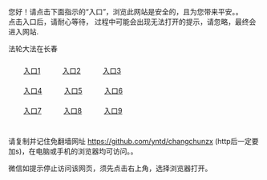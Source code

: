 您好！请点击下面指示的“入口”，浏览此网站是安全的，且为您带来平安。。 <br/>
点击入口后，请耐心等待， 过程中可能会出现无法打开的提示，请忽略，最终会进入网站. </br>

法轮大法在长春<br/>
<div style="padding:10px"><a style="margin:20px" target="_blank" href="https://d35939iowifp2m.cloudfront.net/2Qpsp?simcjtt" id="ccLink1" rel="nofollow">入口1</a> <a target="_blank" style="margin:20px" href="https://d3l52sdw0s2j4h.cloudfront.net/2Qpsp?nmfpzwl" id="ccLink2" rel="nofollow">入口2</a> <a style="margin:20px" target="_blank" href="https://d1a9hf9n5t98cn.cloudfront.net/2Qpsp?myaqzqqt" id="ccLink3" rel="nofollow">入口3</a></div>

<div style="padding:10px" ><a style="margin:20px" target="_blank" href="https://d35939iowifp2m.cloudfront.net/2Qpsp?simcjtt" id="ccLink4" rel="nofollow">入口4</a> <a style="margin:20px" href="https://d3l52sdw0s2j4h.cloudfront.net/2Qpsp?nmfpzwl" target="_blank" id="ccLink5" rel="nofollow">入口5</a> <a style="margin:20px" href="https://d1a9hf9n5t98cn.cloudfront.net/2Qpsp?myaqzqqt" target="_blank" id="ccLink6" rel="nofollow">入口6</a></div>

<div style="padding:10px"><a style="margin:20px" target="_blank" href="https://d35939iowifp2m.cloudfront.net/2Qpsp?simcjtt" id="ccLink7" rel="nofollow">入口7</a> <a style="margin:20px" href="https://d3l52sdw0s2j4h.cloudfront.net/2Qpsp?nmfpzwl" target="_blank" id="ccLink8" rel="nofollow">入口8</a> <a style="margin:20px" target="_blank" href="https://d1a9hf9n5t98cn.cloudfront.net/2Qpsp?myaqzqqt" id="ccLink9" rel="nofollow">入口9</a></div>

<br/>



请复制并记住免翻墙网址 https://github.com/yntd/changchunzx (http后一定要加s)，在电脑或手机的浏览器均可访问。。<br/>

微信如提示停止访问该网页，须先点击右上角，选择浏览器打开。
